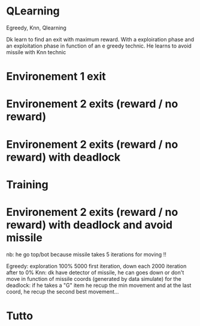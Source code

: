 # QLearning
Egreedy, Knn, Qlearning

Dk learn to find an exit with maximum reward. With a exploiration phase and an exploitation phase in function of an e greedy technic. He learns to avoid missile with Knn technic


<h1>Environement 1 exit</h1>


<h1>Environement 2 exits (reward / no reward)</h1>



<h1>Environement 2 exits (reward / no reward) with deadlock</h1>



<h1>Training</h1>



<h1>Environement 2 exits (reward / no reward) with deadlock and avoid missile</h1>





nb: he go top/bot because missile takes 5 iterations for moving !!


Egreedy: exploration 100% 5000 first iteration, down each 2000 iteration after to 0%
Knn: dk have detector of missile, he can goes down or don't move in function of missile coords (generated by data simulate)
for the deadlock: if he takes a "G" item he recup the min movement and at the last coord, he recup the second best movement...




<h1>Tutto</h1>
